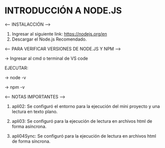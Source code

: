 # INTRODUCCIÓN A NODE.JS

<-- INSTALACCIÓN -->
1.  Ingresar al siguiente link:  https://nodejs.org/en
2.  Descargar el Node.js Recomendado.

<-- PARA VERIFICAR VERSIONES DE NODE.JS Y NPM -->

-> Ingresar al cmd o terminal de VS code

EJECUTAR:

-> node -v

-> npm -v

<-- NOTAS IMPORTANTES -->

1. apli02: Se configuró el entorno para la ejecución del mini proyecto y una lectura en texto plano.

2. apli03: Se configuró para la ejecución de lectura en archivos html de forma asíncrona.

3. apli04Sync: Se configuró para la ejecución de lectura en archivos html de forma síncrona.

